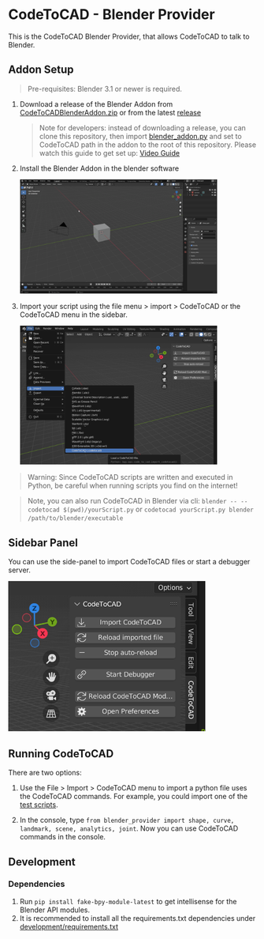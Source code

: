 # CodeToCAD - Blender Provider

This is the CodeToCAD Blender Provider, that allows CodeToCAD to talk to Blender.

## Addon Setup

> Pre-requisites: Blender 3.1 or newer is required.

1. Download a release of the Blender Addon from [CodeToCADBlenderAddon.zip](https://raw.githubusercontent.com/CodeToCAD/CodeToCAD/develop/CodeToCADBlenderAddon.zip) or from the latest [release](https://github.com/CodeToCAD/CodeToCAD/releases)
   > Note for developers: instead of downloading a release, you can clone this repository, then import [blender_addon.py](./blender_addon.py) and set to CodeToCAD path in the addon to the root of this repository. Please watch this guide to get set up: [Video Guide](https://youtu.be/YD_4nj0QUJ4)

2. Install the Blender Addon in the blender software

    <img src="https://raw.githubusercontent.com/CodeToCAD/CodeToCAD/develop/docs/images/Blender_Install_Addon.gif" width=400 />

3. Import your script using the file menu > import > CodeToCAD or the CodeToCAD menu in the sidebar.

   <img src="https://raw.githubusercontent.com/CodeToCAD/CodeToCAD/develop/docs/images/import_file_in_blender.png" width=400 />

> Warning: Since CodeToCAD scripts are written and executed in Python, be careful when running scripts you find on the internet!

> Note, you can also run CodeToCAD in Blender via cli: `blender -- --codetocad $(pwd)/yourScript.py` or `codetocad yourScript.py blender /path/to/blender/executable`

## Sidebar Panel

You can use the side-panel to import CodeToCAD files or start a debugger server.

<img src="https://raw.githubusercontent.com/CodeToCAD/CodeToCAD/develop/docs/images/blender_panel.png" width=400 />

## Running CodeToCAD

There are two options:

1. Use the File > Import > CodeToCAD menu to import a python file uses the CodeToCAD commands. For example, you could import one of the [test scripts](./tests/text.py).

2. In the console, type `from blender_provider import shape, curve, landmark, scene, analytics, joint`. Now you can use CodeToCAD commands in the console.


## Development

### Dependencies

1. Run `pip install fake-bpy-module-latest` to get intellisense for the Blender API modules.
2. It is recommended to install all the requirements.txt dependencies under [development/requirements.txt](../../development/requirements.txt)
